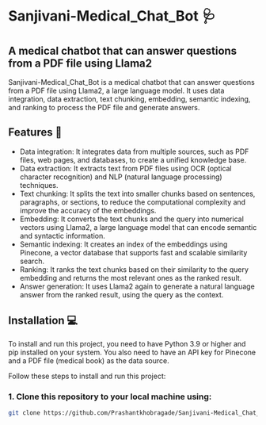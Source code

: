 # Sanjivani-Medical_Chat_Bot 🩺
## A medical chatbot that can answer questions from a PDF file using Llama2

Sanjivani-Medical_Chat_Bot is a medical chatbot that can answer questions from a PDF file using Llama2, a large language model. It uses data integration, data extraction, text chunking, embedding, semantic indexing, and ranking to process the PDF file and generate answers.


## Features 🚀

- Data integration: It integrates data from multiple sources, such as PDF files, web pages, and databases, to create a unified knowledge base.
- Data extraction: It extracts text from PDF files using OCR (optical character recognition) and NLP (natural language processing) techniques.
- Text chunking: It splits the text into smaller chunks based on sentences, paragraphs, or sections, to reduce the computational complexity and improve the accuracy of the embeddings.
- Embedding: It converts the text chunks and the query into numerical vectors using Llama2, a large language model that can encode semantic and syntactic information.
- Semantic indexing: It creates an index of the embeddings using Pinecone, a vector database that supports fast and scalable similarity search.
- Ranking: It ranks the text chunks based on their similarity to the query embedding and returns the most relevant ones as the ranked result.
- Answer generation: It uses Llama2 again to generate a natural language answer from the ranked result, using the query as the context.


## Installation 💻

To install and run this project, you need to have Python 3.9 or higher and pip installed on your system. You also need to have an API key for Pinecone and a PDF file (medical book) as the data source.

Follow these steps to install and run this project:

### 1. Clone this repository to your local machine using:
```bash
git clone https://github.com/Prashantkhobragade/Sanjivani-Medical_Chat_Bot.git
```
